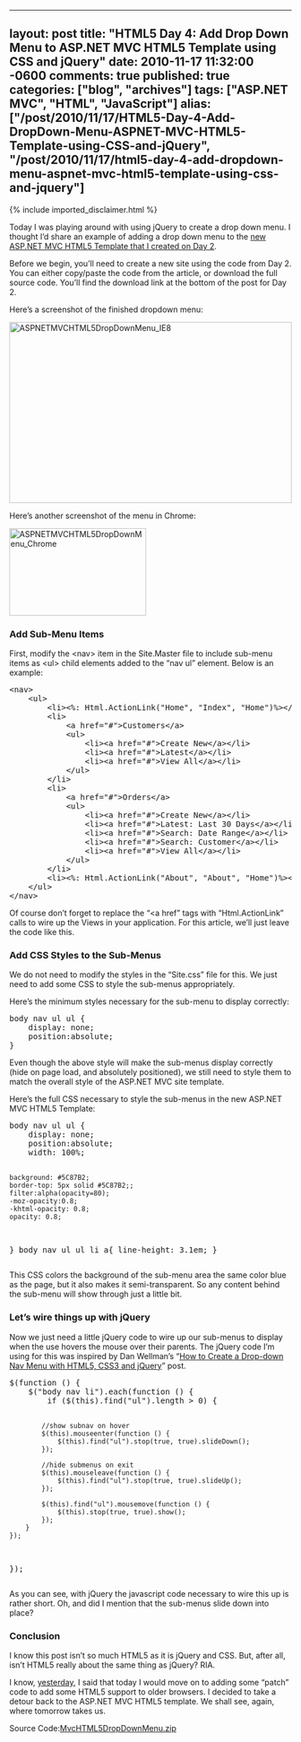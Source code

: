   ---
  layout: post
  title: "HTML5 Day 4: Add Drop Down Menu to ASP.NET MVC HTML5 Template using CSS and jQuery"
  date: 2010-11-17 11:32:00 -0600
  comments: true
  published: true
  categories: ["blog", "archives"]
  tags: ["ASP.NET MVC", "HTML", "JavaScript"]
  alias: ["/post/2010/11/17/HTML5-Day-4-Add-DropDown-Menu-ASPNET-MVC-HTML5-Template-using-CSS-and-jQuery", "/post/2010/11/17/html5-day-4-add-dropdown-menu-aspnet-mvc-html5-template-using-css-and-jquery"]
  ---
<!-- more -->
{% include imported_disclaimer.html %}
<p>Today I was playing around with using jQuery to create a drop down menu. I thought I&rsquo;d share an example of adding a drop down menu to the <a title="HTML5 Day 2: Upgrade ASP.NET MVC 2 Site Template to HTML5" href="http://pietschsoft.com/post/2010/11/15/HTML5-Day-2-Upgrade-ASPNET-MVC-2-Site-Template-to-HTML5.aspx">new ASP.NET MVC HTML5 Template that I created on Day 2</a>.</p>
<p>Before we begin, you&rsquo;ll need to create a new site using the code from Day 2. You can either copy/paste the code from the article, or download the full source code. You&rsquo;ll find the download link at the bottom of the post for Day 2.</p>
<p>Here&rsquo;s a screenshot of the finished dropdown menu:</p>
<p><a href="http://pietschsoft.com/image.axd?picture=ASPNETMVCHTML5DropDownMenu_IE8.jpg"><img style="background-image: none; padding-left: 0px; padding-right: 0px; display: inline; padding-top: 0px; border: 0px;" title="ASPNETMVCHTML5DropDownMenu_IE8" src="http://pietschsoft.com/image.axd?picture=ASPNETMVCHTML5DropDownMenu_IE8_thumb.jpg" alt="ASPNETMVCHTML5DropDownMenu_IE8" width="504" height="323" border="0" /></a></p>
<p>Here&rsquo;s another screenshot of the menu in Chrome:</p>
<p><a href="http://pietschsoft.com/image.axd?picture=ASPNETMVCHTML5DropDownMenu_Chrome.jpg"><img style="background-image: none; padding-left: 0px; padding-right: 0px; display: inline; padding-top: 0px; border: 0px;" title="ASPNETMVCHTML5DropDownMenu_Chrome" src="http://pietschsoft.com/image.axd?picture=ASPNETMVCHTML5DropDownMenu_Chrome_thumb.jpg" alt="ASPNETMVCHTML5DropDownMenu_Chrome" width="244" height="156" border="0" /></a></p>
<h3>Add Sub-Menu Items</h3>
<p>First, modify the &lt;nav&gt; item in the Site.Master file to include sub-menu items as &lt;ul&gt; child elements added to the &ldquo;nav ul&rdquo; element. Below is an example:</p>
<pre class="brush: xml; first-line: 1; tab-size: 4; toolbar: false; ">&lt;nav&gt;
    &lt;ul&gt;
        &lt;li&gt;&lt;%: Html.ActionLink("Home", "Index", "Home")%&gt;&lt;/li&gt;
        &lt;li&gt;
            &lt;a href="#"&gt;Customers&lt;/a&gt;
            &lt;ul&gt;
                &lt;li&gt;&lt;a href="#"&gt;Create New&lt;/a&gt;&lt;/li&gt;
                &lt;li&gt;&lt;a href="#"&gt;Latest&lt;/a&gt;&lt;/li&gt;
                &lt;li&gt;&lt;a href="#"&gt;View All&lt;/a&gt;&lt;/li&gt;
            &lt;/ul&gt;
        &lt;/li&gt;
        &lt;li&gt;
            &lt;a href="#"&gt;Orders&lt;/a&gt;
            &lt;ul&gt;
                &lt;li&gt;&lt;a href="#"&gt;Create New&lt;/a&gt;&lt;/li&gt;
                &lt;li&gt;&lt;a href="#"&gt;Latest: Last 30 Days&lt;/a&gt;&lt;/li&gt;
                &lt;li&gt;&lt;a href="#"&gt;Search: Date Range&lt;/a&gt;&lt;/li&gt;
                &lt;li&gt;&lt;a href="#"&gt;Search: Customer&lt;/a&gt;&lt;/li&gt;
                &lt;li&gt;&lt;a href="#"&gt;View All&lt;/a&gt;&lt;/li&gt;
            &lt;/ul&gt;
        &lt;/li&gt;
        &lt;li&gt;&lt;%: Html.ActionLink("About", "About", "Home")%&gt;&lt;/li&gt;
    &lt;/ul&gt;
&lt;/nav&gt;</pre>
<p>Of course don&rsquo;t forget to replace the &ldquo;&lt;a href&rdquo; tags with &ldquo;Html.ActionLink&rdquo; calls to wire up the Views in your application. For this article, we&rsquo;ll just leave the code like this.</p>
<h3>Add CSS Styles to the Sub-Menus</h3>
<p>We do not need to modify the styles in the &ldquo;Site.css&rdquo; file for this. We just need to add some CSS to style the sub-menus appropriately.</p>
<p>Here&rsquo;s the minimum styles necessary for the sub-menu to display correctly:</p>
<pre class="brush: css; first-line: 1; tab-size: 4; toolbar: false; ">body nav ul ul {
    display: none;
    position:absolute;
}</pre>
<p>Even though the above style will make the sub-menus display correctly (hide on page load, and absolutely positioned), we still need to style them to match the overall style of the ASP.NET MVC site template.</p>
<p>Here&rsquo;s the full CSS necessary to style the sub-menus in the new ASP.NET MVC HTML5 Template:</p>
<pre class="brush: css; first-line: 1; tab-size: 4; toolbar: false; ">body nav ul ul {
    display: none;
    position:absolute;
    width: 100%;
    
    background: #5C87B2;
    border-top: 5px solid #5C87B2;;
    filter:alpha(opacity=80);
    -moz-opacity:0.8;
    -khtml-opacity: 0.8;
    opacity: 0.8;
}
body nav ul ul li a{
    line-height: 3.1em;
}</pre>
<p>This CSS colors the background of the sub-menu area the same color blue as the page, but it also makes it semi-transparent. So any content behind the sub-menu will show through just a little bit.</p>
<h3>Let&rsquo;s wire things up with jQuery</h3>
<p>Now we just need a little jQuery code to wire up our sub-menus to display when the use hovers the mouse over their parents. The jQuery code I&rsquo;m using for this was inspired by Dan Wellman&rsquo;s &ldquo;<a href="http://net.tutsplus.com/tutorials/html-css-techniques/how-to-create-a-drop-down-nav-menu-with-html5-css3-and-jquery/">How to Create a Drop-down Nav Menu with HTML5, CSS3 and jQuery</a>&rdquo; post.</p>
<pre class="brush: js; first-line: 1; tab-size: 4; toolbar: false; ">$(function () {
    $("body nav li").each(function () {
        if ($(this).find("ul").length &gt; 0) {

            //show subnav on hover  
            $(this).mouseenter(function () {
                $(this).find("ul").stop(true, true).slideDown();
            });

            //hide submenus on exit  
            $(this).mouseleave(function () {
                $(this).find("ul").stop(true, true).slideUp();
            });

            $(this).find("ul").mousemove(function () {
                $(this).stop(true, true).show();
            });
        }
    });
});</pre>
<p>As you can see, with jQuery the javascript code necessary to wire this up is rather short. Oh, and did I mention that the sub-menus slide down into place?</p>
<h3>Conclusion</h3>
<p>I know this post isn&rsquo;t so much HTML5 as it is jQuery and CSS. But, after all, isn&rsquo;t HTML5 really about the same thing as jQuery? RIA.</p>
<p>I know, <a title="HTML5 Day 3: Detecting HTML5 Support via JavaScript" href="http://pietschsoft.com/post/2010/11/16/HTML5-Day-3-Detecting-HTML5-Support-via-JavaScript.aspx">yesterday</a>, I said that today I would move on to adding some &ldquo;patch&rdquo; code to add some HTML5 support to older browsers. I decided to take a detour back to the ASP.NET MVC HTML5 template. We shall see, again, where tomorrow takes us.</p>
<div id="scid:8eb9d37f-1541-4f29-b6f4-1eea890d4876:c0edff3b-c8c4-4f8c-9e45-bccf338894f9" class="wlWriterEditableSmartContent" style="margin: 0px; display: inline; float: none; padding: 0px;">
<div>Source Code:<a href="http://pietschsoft.com/file.axd?file=MvcHTML5DropDownMenu_1.zip" target="_self">MvcHTML5DropDownMenu.zip</a></div>
</div>
